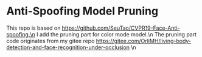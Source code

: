 # Anti-Spoofing Model Pruning
This repo is based on https://github.com/SeuTao/CVPR19-Face-Anti-spoofing.\n
I add the pruning part for color mode model.\n
The pruning part code originates from my gitee repo https://gitee.com/OrliMH/living-body-detection-and-face-recognition-under-occlusion  \n


